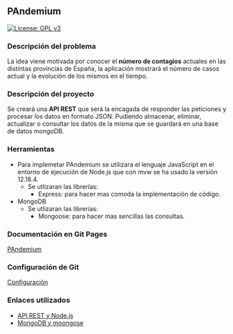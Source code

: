 
## PAndemium
[![License: GPL v3](https://img.shields.io/badge/License-GPLv3-blue.svg)](https://www.gnu.org/licenses/gpl-3.0)

### Descripción del problema
La idea viene motivada por conocer el **número de contagios** actuales en las distintas
provincias de España, la aplicación mostrará el número de casos actual y la evolución de los
mismos en el tiempo.

### Descripción del proyecto
Se creará una **API REST** que será la encagada de responder las peticiones y procesar los datos en formato JSON. Pudiendo almacenar, eliminar, actualizar o consultar los datos de la misma que se guardará en una base de datos mongoDB.

### Herramientas
- Para implemetar PAndemium se utilizara el lenguaje JavaScript en el entorno de ejecución de Node.js que con mvw se ha usado la versión 12.18.4.
	- Se utlizaran las librerías:
		* Express: para hacer mas comoda la implementación de código.
- MongoDB
	- Se utlizaran las librerías:
		* Mongoose: para hacer mas sencillas las consultas.

### Documentación en Git Pages
[PAndemium](https://danielruizmed.github.io/PAndemium/)

### Configuración de Git
[Configuración](https://github.com/DanielRuizMed/PAndemium/blob/master/docs/config.md)

### Enlaces utilizados
- [API REST y Node.js](https://www.youtube.com/watch?v=bK3AJfs7qNY)
- [MongoDB y moongose](https://www.youtube.com/watch?v=-bI0diefasA)
